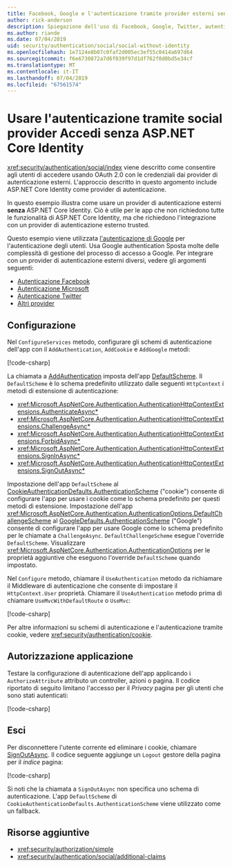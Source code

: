 ```yaml
---
title: Facebook, Google e l'autenticazione tramite provider esterni senza ASP.NET Core Identity
author: rick-anderson
description: Spiegazione dell'uso di Facebook, Google, Twitter, autenticazione utente dell'account e così via senza ASP.NET Core Identity.
ms.author: riande
ms.date: 07/04/2019
uid: security/authentication/social/social-without-identity
ms.openlocfilehash: 1e7124e8b07c0faf2d005ec3ef55c0414a697d64
ms.sourcegitcommit: f6e6730872a7d6f039f97d1df762f0d0bd5e34cf
ms.translationtype: MT
ms.contentlocale: it-IT
ms.lasthandoff: 07/04/2019
ms.locfileid: "67561574"
---
```

# <a name="use-social-sign-in-provider-authentication-without-aspnet-core-identity"></a>Usare l'autenticazione tramite social provider Accedi senza ASP.NET Core Identity

<xref:security/authentication/social/index> viene descritto come consentire agli utenti di accedere usando OAuth 2.0 con le credenziali dai provider di autenticazione esterni. L'approccio descritto in questo argomento include ASP.NET Core Identity come provider di autenticazione.

In questo esempio illustra come usare un provider di autenticazione esterni **senza** ASP.NET Core Identity. Ciò è utile per le app che non richiedono tutte le funzionalità di ASP.NET Core Identity, ma che richiedono l'integrazione con un provider di autenticazione esterno trusted.

Questo esempio viene utilizzata [l'autenticazione di Google](xref:security/authentication/google-logins) per l'autenticazione degli utenti. Usa Google authentication Sposta molte delle complessità di gestione del processo di accesso a Google. Per integrare con un provider di autenticazione esterni diversi, vedere gli argomenti seguenti:

* [Autenticazione Facebook](xref:security/authentication/facebook-logins)
* [Autenticazione Microsoft](xref:security/authentication/microsoft-logins)
* [Autenticazione Twitter](xref:security/authentication/twitter-logins)
* [Altri provider](xref:security/authentication/otherlogins)

## <a name="configuration"></a>Configurazione

Nel `ConfigureServices` metodo, configurare gli schemi di autenticazione dell'app con il `AddAuthentication`, `AddCookie` e `AddGoogle` metodi:

[!code-csharp[](social-without-identity/sample/Startup.cs?name=snippet1)]

La chiamata a [AddAuthentication](/dotnet/api/microsoft.extensions.dependencyinjection.authenticationservicecollectionextensions.addauthentication#Microsoft_Extensions_DependencyInjection_AuthenticationServiceCollectionExtensions_AddAuthentication_Microsoft_Extensions_DependencyInjection_IServiceCollection_System_Action_Microsoft_AspNetCore_Authentication_AuthenticationOptions__) imposta dell'app [DefaultScheme](xref:Microsoft.AspNetCore.Authentication.AuthenticationOptions.DefaultScheme). Il `DefaultScheme` è lo schema predefinito utilizzato dalle seguenti `HttpContext` i metodi di estensione di autenticazione:

* <xref:Microsoft.AspNetCore.Authentication.AuthenticationHttpContextExtensions.AuthenticateAsync*>
* <xref:Microsoft.AspNetCore.Authentication.AuthenticationHttpContextExtensions.ChallengeAsync*>
* <xref:Microsoft.AspNetCore.Authentication.AuthenticationHttpContextExtensions.ForbidAsync*>
* <xref:Microsoft.AspNetCore.Authentication.AuthenticationHttpContextExtensions.SignInAsync*>
* <xref:Microsoft.AspNetCore.Authentication.AuthenticationHttpContextExtensions.SignOutAsync*>

Impostazione dell'app `DefaultScheme` al [CookieAuthenticationDefaults.AuthenticationScheme](xref:Microsoft.AspNetCore.Authentication.Cookies.CookieAuthenticationDefaults.AuthenticationScheme) ("cookie") consente di configurare l'app per usare i cookie come lo schema predefinito per questi metodi di estensione. Impostazione dell'app <xref:Microsoft.AspNetCore.Authentication.AuthenticationOptions.DefaultChallengeScheme> al [GoogleDefaults.AuthenticationScheme](xref:Microsoft.AspNetCore.Authentication.Google.GoogleDefaults.AuthenticationScheme) ("Google") consente di configurare l'app per usare Google come lo schema predefinito per le chiamate a `ChallengeAsync`. `DefaultChallengeScheme` esegue l'override `DefaultScheme`. Visualizzare <xref:Microsoft.AspNetCore.Authentication.AuthenticationOptions> per le proprietà aggiuntive che eseguono l'override `DefaultScheme` quando impostato.

Nel `Configure` metodo, chiamare il `UseAuthentication` metodo da richiamare il Middleware di autenticazione che consente di impostare il `HttpContext.User` proprietà. Chiamare il `UseAuthentication` metodo prima di chiamare `UseMvcWithDefaultRoute` o `UseMvc`:

[!code-csharp[](social-without-identity/sample/Startup.cs?name=snippet2)]

Per altre informazioni su schemi di autenticazione e l'autenticazione tramite cookie, vedere <xref:security/authentication/cookie>.

## <a name="applying-authorization"></a>Autorizzazione applicazione

Testare la configurazione di autenticazione dell'app applicando i `AuthorizeAttribute` attributo un controller, azioni o pagina. Il codice riportato di seguito limitano l'accesso per il *Privacy* pagina per gli utenti che sono stati autenticati:

[!code-csharp[](social-without-identity/sample/Pages/Privacy.cshtml.cs?name=snippet&highlight=1)]

## <a name="sign-out"></a>Esci

Per disconnettere l'utente corrente ed eliminare i cookie, chiamare [SignOutAsync](/dotnet/api/microsoft.aspnetcore.authentication.authenticationhttpcontextextensions.signoutasync?view=aspnetcore-2.0). Il codice seguente aggiunge un `Logout` gestore della pagina per il *indice* pagina:

[!code-csharp[](social-without-identity/sample/Pages/Index.cshtml.cs?name=snippet&highlight=7-11)]

Si noti che la chiamata a `SignOutAsync` non specifica uno schema di autenticazione. L'app `DefaultScheme` di `CookieAuthenticationDefaults.AuthenticationScheme` viene utilizzato come un fallback.

## <a name="additional-resources"></a>Risorse aggiuntive

* <xref:security/authorization/simple>
* <xref:security/authentication/social/additional-claims>
